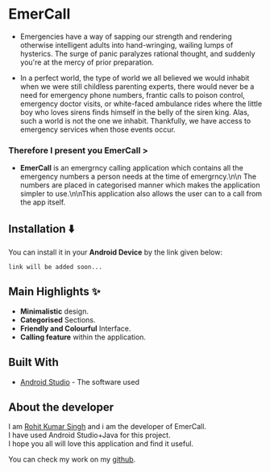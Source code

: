 # EmerCall
* Emergencies have a way of sapping our strength and rendering otherwise intelligent adults into hand-wringing, wailing lumps of hysterics. The surge of panic paralyzes rational thought, and suddenly you're at the mercy of prior preparation.

* In a perfect world, the type of world we all believed we would inhabit when we were still childless parenting experts, there would never be a need for emergency phone numbers, frantic calls to poison control, emergency doctor visits, or white-faced ambulance rides where the little boy who loves sirens finds himself in the belly of the siren king.
Alas, such a world is not the one we inhabit. Thankfully, we have access to emergency services when those events occur.

### Therefore I present you EmerCall >

* **EmerCall** is an emergrncy calling application which contains all the emergency numbers a person needs at the time of emergrncy.\n\n   The numbers are placed in categorised manner which makes the application simpler to use.\n\nThis application also allows the user can to a call from the app itself.




## Installation :arrow_down:
You can install it in your **Android Device**  by the link given below: 

```
link will be added soon...
```


## Main Highlights :sparkles:

* **Minimalistic** design.
* **Categorised** Sections.
* **Friendly and Colourful** Interface.
* **Calling feature** within the application.


## Built With

* [Android Studio](https://developer.android.com/studio) - The software used


## About the developer

I am [Rohit Kumar Singh](https://rohitsinghkcodes.github.io/portfolio/) and i am the developer of EmerCall.  
I have used Android Studio+Java for this project.  
I hope you all will love this application and find it useful.

You can check my work on my [github](https://github.com/rohitsinghkcodes).

